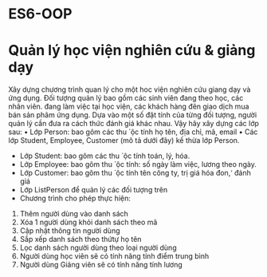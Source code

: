 # ES6-OOP
# Quản lý học viện nghiên cứu & giảng dạy
Xây dựng chương trình quan lý cho một hoc viện nghiên cứu giang dạy và ứng dụng. Đối tượng
quản lý bao gồm các sinh viên đang theo học, các nhân viên. đang làm việc tại học viện, các
khách hàng đên giao dịch mua bán sản phâm ứng dụng. Dựa vào một số đặt tính của từng đối
tượng, người quản lý cần đưa ra cách thức đánh giá khác nhau.
Vậy hãy xây dựng các lớp sau:
• Lớp Person: bao gôm các thu ̀ ộc tính họ tên, địa chỉ, mã, email
• Các lớp Student, Employee, Customer (mô tả dưới đây) kế thừa lớp Person.
- Lớp Student: bao gôm các thu ̀ ộc tính toán, lý, hóa.
- Lớp Employee: bao gôm thu ̀ ộc tính: số ngày làm việc, lương theo ngày.
- Lớp Customer: bao gôm thu ̀ ộc tính tên công ty, trị giá hóa đon, ̛ đánh giá
- Lớp ListPerson để quản lý các đối tượng trên
- Chương trình cho phép thực hiện:
1) Thêm người dùng vào danh sách
2) Xóa 1 người dùng khỏi danh sách theo mã
3) Cập nhật thông tin người dùng
4) Sắp xếp danh sách theo thứtự họ tên
5) Lọc danh sách người dùng theo loại người dùng
6) Người dùng học viên sẽ có tính năng tính điểm trung bình
7) Người dùng Giảng viên sẽ có tính năng tính lương
